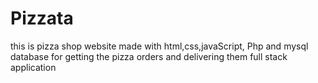 # Pizzata
this is pizza shop website made with  html,css,javaScript, Php and mysql database for getting the pizza orders and delivering them full stack application
